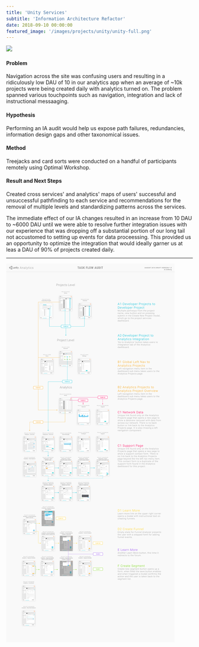 ```yaml
---
title: 'Unity Services'
subtitle: 'Information Architecture Refactor'
date: 2018-09-10 00:00:00
featured_image: '/images/projects/unity/unity-full.png'
---
```



<div class="gallery" data-columns="1">
<img src="/images/projects/unity/services-map.jpg" >
</div>

#### Problem 
Navigation across the site was confusing users and resulting in a ridiculously low DAU of 10 in our analytics app when an average of ~10k projects were being created daily with analytics turned on. The problem spanned various touchpoints such as navigation, integration and lack of instructional messaaging.   

#### Hypothesis
Performing an IA audit would help us expose path failures, redundancies, information design gaps and other taxonomical issues.  

#### Method
Treejacks and card sorts were conducted on a handful of participants remotely using Optimal Workshop. 

#### Result and Next Steps
Created cross services' and analytics' maps of users' successful and unsuccessful pathfinding to each service and recommendations for the removal of multiple levels and standardizing patterns across the services.

The immediate effect of our IA changes resulted in an increase from 10 DAU to ~6000 DAU until we were able to resolve further integration issues with our experience that was dropping off a substantial portion of our long tail not accustomed to setting up events for data proceessing. This provided us an opportunity to optimize the integration that would ideally garner us at leas a DAU of 90% of projects created daily.   


---
<div class="gallery" data-columns="1">
<img src="/images/projects/unity/17.png" >
</div>


